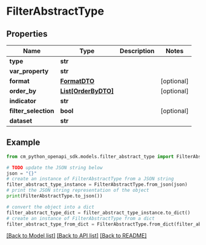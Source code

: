 # FilterAbstractType


## Properties

Name | Type | Description | Notes
------------ | ------------- | ------------- | -------------
**type** | **str** |  | 
**var_property** | **str** |  | 
**format** | [**FormatDTO**](FormatDTO.md) |  | [optional] 
**order_by** | [**List[OrderByDTO]**](OrderByDTO.md) |  | [optional] 
**indicator** | **str** |  | 
**filter_selection** | **bool** |  | [optional] 
**dataset** | **str** |  | 

## Example

```python
from cm_python_openapi_sdk.models.filter_abstract_type import FilterAbstractType

# TODO update the JSON string below
json = "{}"
# create an instance of FilterAbstractType from a JSON string
filter_abstract_type_instance = FilterAbstractType.from_json(json)
# print the JSON string representation of the object
print(FilterAbstractType.to_json())

# convert the object into a dict
filter_abstract_type_dict = filter_abstract_type_instance.to_dict()
# create an instance of FilterAbstractType from a dict
filter_abstract_type_from_dict = FilterAbstractType.from_dict(filter_abstract_type_dict)
```
[[Back to Model list]](../README.md#documentation-for-models) [[Back to API list]](../README.md#documentation-for-api-endpoints) [[Back to README]](../README.md)


